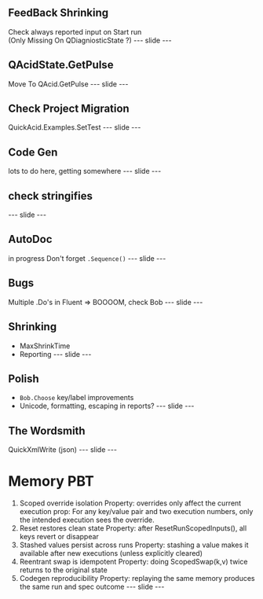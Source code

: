 ## FeedBack Shrinking 
Check always reported input on Start run  
(Only Missing On QDiagniosticState ?)
--- slide ---
## QAcidState.GetPulse
Move To QAcid.GetPulse 
--- slide ---
## Check Project Migration
QuickAcid.Examples.SetTest
--- slide ---
## Code Gen  
lots to do here, getting somewhere
--- slide ---
## check stringifies
--- slide ---
## AutoDoc  
in progress
Don't forget `.Sequence()`
--- slide ---
## Bugs  
Multiple .Do's in Fluent => BOOOOM, check Bob
--- slide ---
## Shrinking
 - MaxShrinkTime
 - Reporting
--- slide ---
## Polish
- `Bob.Choose` key/label improvements  
- Unicode, formatting, escaping in reports?
--- slide ---
## The Wordsmith
QuickXmlWrite (json)
--- slide ---
# Memory PBT
1. Scoped override isolation
Property: overrides only affect the current execution
prop: For any key/value pair and two execution numbers,
only the intended execution sees the override.
2. Reset restores clean state
Property: after ResetRunScopedInputs(), all keys revert or disappear
3. Stashed values persist across runs
Property: stashing a value makes it available after new executions (unless explicitly cleared)
4. Reentrant swap is idempotent
Property: doing ScopedSwap(k,v) twice returns to the original state
5. Codegen reproducibility
Property: replaying the same memory produces the same run and spec outcome
--- slide ---